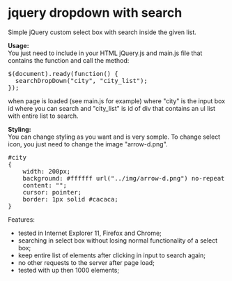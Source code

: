 # jquery dropdown with search
Simple jQuery custom select box with search inside the given list.

<b>Usage:</b><br/>
You just need to include in your HTML jQuery.js and main.js file that contains the function and call the method:
<pre>
$(document).ready(function() {
  searchDropDown("city", "city_list");
});
</pre>
when page is loaded (see main.js for example) where "city" is the input box id where you can search and "city_list" is id of div that contains an ul list with entire list to search.

<b>Styling:</b><br/>
You can change styling as you want and is very somple. To change select icon, you just need to change the image "arrow-d.png". 
<pre>
#city
{
	width: 200px;
	background: #ffffff url("../img/arrow-d.png") no-repeat scroll right center;
	content: "";
	cursor: pointer;
	border: 1px solid #cacaca;
}
</pre>

Features:
- tested in Internet Explorer 11, Firefox and Chrome;
- searching in select box without losing normal functionality of a select box;
- keep entire list of elements after clicking in input to search again;
- no other requests to the server after page load;
- tested with up then 1000 elements;
